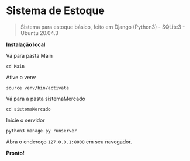 # Sistema de Estoque
> Sistema para estoque básico, feito em Django (Python3) - SQLite3 - Ubuntu 20.04.3

**Instalação local**

Vá para pasta Main

    cd Main

Ative o venv

    source venv/bin/activate

Vá para a pasta sistemaMercado

    cd sistemaMercado
    
Inicie o servidor

    python3 manage.py runserver

Abra o endereço `127.0.0.1:8000` em seu navegador.

**Pronto!**
